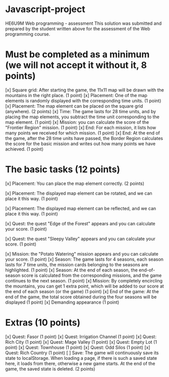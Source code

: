 # Javascript-project
HE6U9M Web programming - assessment This solution was submitted and prepared by the student written above for the assessment of the Web programming course. 

# Must be completed as a minimum (we will not accept it without it, 8 points)
[x] Square grid: After starting the game, the 11x11 map will be drawn with the mountains in the right place. (1 point) 
[x] Placement: One of the map elements is randomly displayed with the corresponding time units. (1 point) 
[x] Placement: The map element can be placed on the square grid (anywhere). (2 points) 
[x] Time: The game lasts for 28 time units, and by placing the map elements, you subtract the time unit corresponding to the map element. (1 point) 
[x] Mission: you can calculate the score of the "Frontier Region" mission. (1 point) 
[x] End: For each mission, it lists how many points we received for which mission. (1 point) 
[x] End: At the end of the game, after the 28 time units have passed, the Border Region calculates the score for the basic mission and writes out how many points we have achieved. (1 point)

# The basic tasks (12 points)
[x] Placement: You can place the map element correctly. (2 points) 

[x] Placement: The displayed map element can be rotated, and we can place it this way. (1 point) 

[x] Placement: The displayed map element can be reflected, and we can place it this way. (1 point) 

[x] Quest: the quest "Edge of the Forest" appears and you can calculate your score. (1 point) 

[x] Quest: the quest "Sleepy Valley" appears and you can calculate your score. (1 point)

[x] Mission: the "Potato Watering" mission appears and you can calculate your score. (1 point) 
[x] Season: The game lasts for 4 seasons, each season lasts for 7 time units, the mission cards belonging to the seasons are highlighted. (1 point) 
[x] Season: At the end of each season, the end-of-season score is calculated from the corresponding missions, and the game continues to the next season. (1 point) 
[x] Mission: By completely encircling the mountains, you can get 1 extra point, which will be added to our score at the end of each season (or the game) (1 point) 
[x] End of the game: At the end of the game, the total score obtained during the four seasons will be displayed (1 point) 
[x] Demanding appearance (1 point)

# Extras (10 points)
[x] Quest: Fasor (1 point) 
[x] Quest: Irrigation Channel (1 point) 
[x] Quest: Rich City (1 point) 
[x] Quest: Mage Valley (1 point) 
[x] Quest: Empty Lot (1 point) 
[x] Quest: Townhouse (1 point) 
[x] Quest: Odd Silos (1 point) 
[x] Quest: Rich Country (1 point) 
[ ] Save: The game will continuously save its state to localStorage. When loading a page, if there is such a saved state here, it loads from there, otherwise a new game starts. At the end of the game, the saved state is deleted. (2 points)
